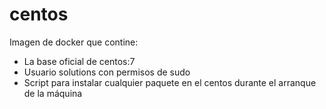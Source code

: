 # centos
Imagen de docker que contine:
- La base oficial de centos:7
- Usuario solutions con permisos de sudo
- Script para instalar cualquier paquete en el centos durante el arranque de la máquina
